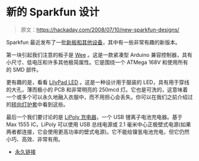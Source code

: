 # 新的 Sparkfun 设计

> 原文：<https://hackaday.com/2008/07/10/new-sparkfun-designs/>

Sparkfun 最近发布了一批[新板和其他设备](http://www.sparkfun.com/commerce/news.php?id=175)，其中有一些非常有趣的新版本。

第一块引起我们注意的板子是 [Wee](http://www.sparkfun.com/commerce/product_info.php?products_id=8737) 。这是一款紧凑型 Arduino 兼容控制器，具有小尺寸、低电压和许多其他极简属性。它是围绕一个 ATMega 168V 和使用所有的 SMD 部件。

更有趣的是，看看 [LilyPad LED](http://www.sparkfun.com/commerce/product_info.php?products_id=8735) 。这是一种设计用于服装的 LED，具有用于穿线的大孔，薄而极小的 PCB 和非常明亮的 250mcd 灯。它也是可洗的，这意味着一个或多个可以永久地融入衣服中，而不用担心会丢失。你可以在我们之前介绍过的[转向灯护套](http://www.hackaday.com/2008/06/22/turn-signal-jacket-how-to/)中看到这些。

最后一个我们要讨论的是 [LiPoly 充电器](http://www.sparkfun.com/commerce/product_info.php?products_id=726#)，一个 USB 锂离子电池充电器。基于 Max 1555 IC，LiPoly 可以使用 USB 总线电源或 2.1 毫米中心正极壁式电源(如果两者都连接，它会使用更高功率的壁式电源)。它不能给镍氢电池充电，但它仍然小巧、高效、非常有用。

*   [永久链接](http://www.sparkfun.com/commerce/news.php?id=175)